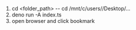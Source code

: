 1. cd <folder_path>
-- cd /mnt/c/users/<user>/Desktop/...
2. deno run -A index.ts
3. open browser and click bookmark
